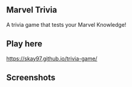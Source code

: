 ## Marvel Trivia
A trivia game that tests your Marvel Knowledge!
## Play here
https://skay97.github.io/trivia-game/
## Screenshots

